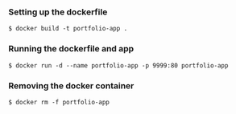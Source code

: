 ### Setting up the dockerfile
```$ docker build -t portfolio-app .```

### Running the dockerfile and app
```$ docker run -d --name portfolio-app -p 9999:80 portfolio-app```

### Removing the docker container
```$ docker rm -f portfolio-app```